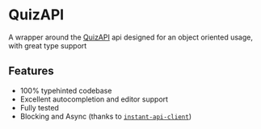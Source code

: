 # QuizAPI

A wrapper around the [QuizAPI](https://quizapi.io) api
designed for an object oriented usage, with great type support

## Features

- 100% typehinted codebase
- Excellent autocompletion and editor support
- Fully tested
- Blocking and Async (thanks to [`instant-api-client`](https://instant-api-client.readthedocs.io))

